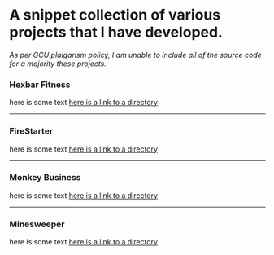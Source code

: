 # A snippet collection of various projects that I have developed.
*As per GCU plaigarism policy, I am unable to include all of the source code for a majority these projects.*

### Hexbar Fitness

here is some text 
[here is a link to a directory](https://www.github.com)

---

### FireStarter

here is some text 
[here is a link to a directory](https://www.github.com)

---

### Monkey Business
 
here is some text 
[here is a link to a directory](https://www.github.com)

---

### Minesweeper

here is some text 
[here is a link to a directory](https://www.github.com)
